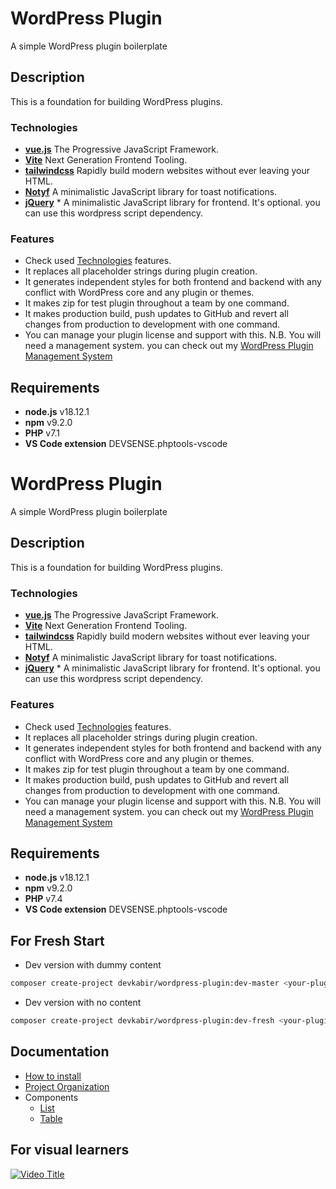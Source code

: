 # WordPress Plugin #
A simple WordPress plugin boilerplate

## Description ##

This is a foundation for building WordPress plugins.

### Technologies ###

- [**vue.js**](https://vuejs.org/) The Progressive JavaScript Framework.
- [**Vite**](https://vitejs.dev/) Next Generation Frontend Tooling.
- [**tailwindcss**](https://tailwindcss.com/) Rapidly build modern websites without ever leaving your HTML.
- [**Notyf**](https://github.com/caroso1222/notyf) A minimalistic JavaScript library for toast notifications.
- [**jQuery**](https://jquery.com/) * A minimalistic JavaScript library for frontend. It's optional. you can use this wordpress script dependency.

### Features ###

- Check used [Technologies](#technologies) features.
- It replaces all placeholder strings during plugin creation.
- It generates independent styles for both frontend and backend with any conflict with WordPress core and any plugin or themes.
- It makes zip for test plugin throughout a team by one command.
- It makes production build, push updates to GitHub and revert all changes from production to development with one command.
- You can manage your plugin license and support with this. N.B. You will need a management system. you can check out my [WordPress Plugin Management System](https://github.com/devkabir/wordpress-plugin-management-system)

## Requirements ##
- **node.js** v18.12.1
- **npm** v9.2.0
- **PHP** v7.1
- **VS Code extension** DEVSENSE.phptools-vscode

# WordPress Plugin #
A simple WordPress plugin boilerplate

## Description ##

This is a foundation for building WordPress plugins.

### Technologies ###

- [**vue.js**](https://vuejs.org/) The Progressive JavaScript Framework.
- [**Vite**](https://vitejs.dev/) Next Generation Frontend Tooling.
- [**tailwindcss**](https://tailwindcss.com/) Rapidly build modern websites without ever leaving your HTML.
- [**Notyf**](https://github.com/caroso1222/notyf) A minimalistic JavaScript library for toast notifications.
- [**jQuery**](https://jquery.com/) * A minimalistic JavaScript library for frontend. It's optional. you can use this wordpress script dependency.

### Features ###

- Check used [Technologies](#technologies) features.
- It replaces all placeholder strings during plugin creation.
- It generates independent styles for both frontend and backend with any conflict with WordPress core and any plugin or themes.
- It makes zip for test plugin throughout a team by one command.
- It makes production build, push updates to GitHub and revert all changes from production to development with one command.
- You can manage your plugin license and support with this. N.B. You will need a management system. you can check out my [WordPress Plugin Management System](https://github.com/devkabir/wordpress-plugin-management-system)

## Requirements ##
- **node.js** v18.12.1
- **npm** v9.2.0
- **PHP** v7.4
- **VS Code extension** DEVSENSE.phptools-vscode

## For Fresh Start #

- Dev version with dummy content

```bash
composer create-project devkabir/wordpress-plugin:dev-master <your-plugin-name> 
```

- Dev version with no content

```bash
composer create-project devkabir/wordpress-plugin:dev-fresh <your-plugin-name> 
```

## Documentation

- [How to install](https://github.com/devkabir/wordpress-plugin/wiki#how-to-install)
- [Project Organization](https://github.com/devkabir/wordpress-plugin/wiki#project-organization)
- Components
  - [List](https://github.com/devkabir/wordpress-plugin/wiki/DataList)
  - [Table](https://github.com/devkabir/wordpress-plugin/wiki/DataTable)

## For visual learners
[![Video Title](https://img.youtube.com/vi/ZXu4Y2Wt3-k/0.jpg)](https://www.youtube.com/watch?v=ZXu4Y2Wt3-k)


